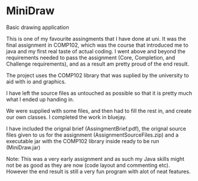 MiniDraw
========

Basic drawing application

This is one of my favourite assingments that I have done at uni. It was the final assignment in COMP102,
which was the course that introduced me to java and my first real taste of actual coding. I went above and beyond
the requirements needed to pass the assignment (Core, Completion, and Challenge requirements), and as a result am 
pretty proud of the end result.

The project uses the COMP102 library that was suplied by the university to aid with io and graphics.

I have left the source files as untouched as possible so that it is pretty much what I ended up handing in.

We were supplied with some files, and then had to fill the rest in, and create our own classes. I completed the work
in bluejay.

I have included the orignal brief (AssingmentBrief.pdf), the orignal source files given to us for the assignment 
(AssignmentSourceFiles.zip) and a executable jar with the COMP102 library inside ready to be run (MiniDraw.jar)

Note: This was a very early assignment and as such my Java skills might not be as good as they are now (code layout and commenting etc). However the end result is still a very fun program with alot of neat features.
